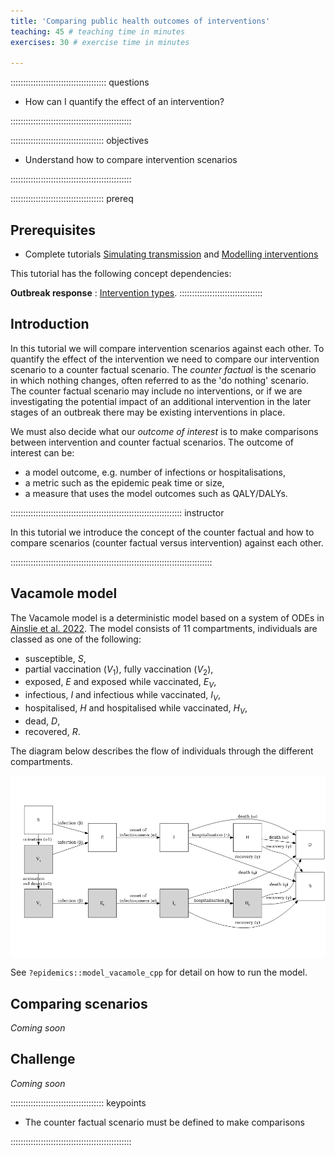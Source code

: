 ```yaml
---
title: 'Comparing public health outcomes of interventions'
teaching: 45 # teaching time in minutes
exercises: 30 # exercise time in minutes

---
```




:::::::::::::::::::::::::::::::::::::: questions 

- How can I quantify the effect of an intervention?

 
::::::::::::::::::::::::::::::::::::::::::::::::

::::::::::::::::::::::::::::::::::::: objectives

- Understand how to compare intervention scenarios

::::::::::::::::::::::::::::::::::::::::::::::::

::::::::::::::::::::::::::::::::::::: prereq

## Prerequisites
+ Complete tutorials [Simulating transmission](../episodes/simulating-transmission.md) and [Modelling interventions](../episodes/modelling-interventions.md)

This tutorial has the following concept dependencies:

**Outbreak response** : [Intervention types](https://www.cdc.gov/nonpharmaceutical-interventions/).
:::::::::::::::::::::::::::::::::


## Introduction

In this tutorial we will compare intervention scenarios against each other. To quantify the effect of the intervention we need to compare our intervention scenario to a counter factual scenario. The *counter factual* is the scenario in which nothing changes, often referred to as the 'do nothing' scenario. The counter factual scenario may include no interventions, or if we are investigating the potential impact of an additional intervention in the later stages of an outbreak there may be existing interventions in place. 

We must also decide what our *outcome of interest* is to make comparisons between intervention and counter factual scenarios. The outcome of interest can be:

+ a model outcome, e.g. number of infections or hospitalisations,
+ a metric such as the epidemic peak time or size,
+ a measure that uses the model outcomes such as QALY/DALYs.


:::::::::::::::::::::::::::::::::::::::::::::::::::::::::::::::::::: instructor

In this tutorial we introduce the concept of the counter factual and how to compare scenarios (counter factual versus intervention) against each other. 

::::::::::::::::::::::::::::::::::::::::::::::::::::::::::::::::::::::::::::::::

## Vacamole model

The Vacamole model is a deterministic model based on a system of ODEs in [Ainslie et al. 2022]( https://doi.org/10.2807/1560-7917.ES.2022.27.44.2101090). The model consists of 11 compartments, individuals are classed as one of the following:

+ susceptible, $S$,
+ partial vaccination ($V_1$), fully vaccination ($V_2$),
+ exposed, $E$ and exposed while vaccinated, $E_V$,
+ infectious, $I$ and infectious while vaccinated, $I_V$,
+ hospitalised, $H$ and hospitalised while vaccinated, $H_V$,
+ dead, $D$,
+ recovered, $R$.

The diagram below describes the flow of individuals through the different compartments. 

<img src="fig/compare-interventions-rendered-unnamed-chunk-1-1.png" style="display: block; margin: auto;" />

See `?epidemics::model_vacamole_cpp` for detail on how to run the model. 

## Comparing scenarios

*Coming soon*

## Challenge

*Coming soon*

<!-- ::::::::::::::::::::::::::::::::::::: challenge -->

<!-- ## The effect of vaccination on COVID-19 hospitalisations   -->



<!-- ::::::::::::::::: hint -->

<!-- ### HINT -->


<!-- :::::::::::::::::::::: -->


<!-- ::::::::::::::::: solution -->

<!-- ### SOLUTION -->





<!-- ::::::::::::::::::::::::::: -->


<!-- :::::::::::::::::::::::::::::::::::::::::::::::: -->



::::::::::::::::::::::::::::::::::::: keypoints 

- The counter factual scenario must be defined to make comparisons

::::::::::::::::::::::::::::::::::::::::::::::::
